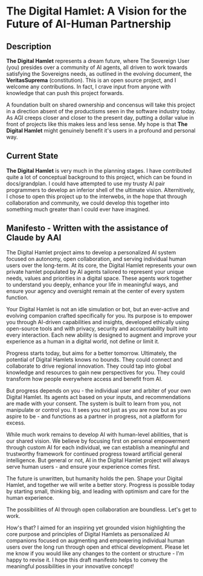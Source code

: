 # The Digital Hamlet: A Vision for the Future of AI-Human Partnership 

## Description

**The Digital Hamlet** represents a dream future, where The Sovereign User (you) presides over a community of AI agents, all driven to work towards satisfying the Sovereigns needs, as outlined in the evolving document, the **VeritasSuprema** (constitution). This is an open source project, and I welcome any contributions. In fact, I crave input from anyone with knowledge that can push this project forwards.

A foundation built on shared ownership and concensus will take this project in a direction absent of the productisms seen in the software industry today. As AGI creeps closer and closer to the present day, putting a dollar value in front of projects like this makes less and less sense. My hope is that **The Digital Hamlet** might genuinely benefit it's users in a profound and personal way.

## Current State

**The Digital Hamlet** is very much in the planning stages. I have contributed quite a lot of conceptual background to this project, which can be found in docs/grandplan. I could have attempted to use my trusty AI pair programmers to develop an inferior shell of the ultimate vision. Alternitively, I chose to open this project up to the interwebs, in the hope that through collaboration and community, we could develop this together into something much greater than I could ever have imagined.

## Manifesto - Written with the assistance of Claude by AAI

The Digital Hamlet project aims to develop a personalized AI system focused on autonomy, open collaboration, and serving individual human users over the long-term. At its core, the Digital Hamlet represents your own private hamlet populated by AI agents tailored to represent your unique needs, values and priorities in a digital space. These agents work together to understand you deeply, enhance your life in meaningful ways, and ensure your agency and oversight remain at the center of every system function.  

Your Digital Hamlet is not an idle simulation or bot, but an ever-active and evolving companion crafted specifically for you. Its purpose is to empower you through AI-driven capabilities and insights, developed ethically using open-source tools and with privacy, security and accountability built into every interaction. Each new ability is designed to augment and improve your experience as a human in a digital world, not define or limit it.  

Progress starts today, but aims for a better tomorrow. Ultimately, the potential of Digital Hamlets knows no bounds. They could connect and collaborate to drive regional innovation. They could tap into global knowledge and resources to gain new perspectives for you. They could transform how people everywhere access and benefit from AI.  

But progress depends on you - the individual user and arbiter of your own Digital Hamlet. Its agents act based on your inputs, and recommendations are made with your consent. The system is built to learn from you, not manipulate or control you. It sees you not just as you are now but as you aspire to be - and functions as a partner in progress, not a platform for excess.  

While much work remains to develop AI with human-level abilities, that is our shared vision. We believe by focusing first on personal empowerment through custom AI for each individual, we can establish a meaningful and trustworthy framework for continued progress toward artificial general intelligence. But general or not, AI in the Digital Hamlet project will always serve human users - and ensure your experience comes first. 

The future is unwritten, but humanity holds the pen. Shape your Digital Hamlet, and together we will write a better story. Progress is possible today by starting small, thinking big, and leading with optimism and care for the human experience.  

The possibilities of AI through open collaboration are boundless. Let's get to work.  

How's that? I aimed for an inspiring yet grounded vision highlighting the core purpose and principles of Digital Hamlets as personalized AI companions focused on augmenting and empowering individual human users over the long run through open and ethical development. Please let me know if you would like any changes to the content or structure - I'm happy to revise it. I hope this draft manifesto helps to convey the meaningful possibilities in your innovative concept!
